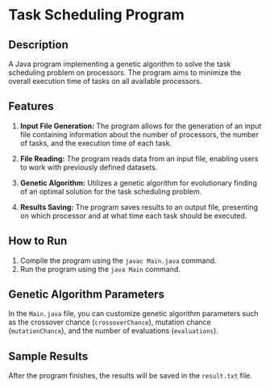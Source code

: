 # Task Scheduling Program

## Description

A Java program implementing a genetic algorithm to solve the task scheduling problem on processors. The program aims to minimize the overall execution time of tasks on all available processors.

## Features

1. **Input File Generation:** The program allows for the generation of an input file containing information about the number of processors, the number of tasks, and the execution time of each task.

2. **File Reading:** The program reads data from an input file, enabling users to work with previously defined datasets.

3. **Genetic Algorithm:** Utilizes a genetic algorithm for evolutionary finding of an optimal solution for the task scheduling problem.

4. **Results Saving:** The program saves results to an output file, presenting on which processor and at what time each task should be executed.

## How to Run

1. Compile the program using the `javac Main.java` command.
2. Run the program using the `java Main` command.

## Genetic Algorithm Parameters

In the `Main.java` file, you can customize genetic algorithm parameters such as the crossover chance (`crossoverChance`), mutation chance (`mutationChance`), and the number of evaluations (`evaluations`).

## Sample Results

After the program finishes, the results will be saved in the `result.txt` file.

